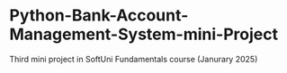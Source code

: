 # Python-Bank-Account-Management-System-mini-Project
Third mini project in SoftUni Fundamentals course (Janurary 2025)
